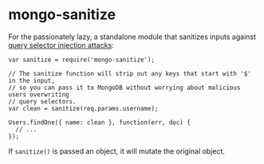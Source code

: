 mongo-sanitize
==============

For the passionately lazy, a standalone module that sanitizes inputs against [query selector injection attacks](https://web.archive.org/web/20220301171109/https://blog.websecurify.com/2014/08/hacking-nodejs-and-mongodb.html):

```
var sanitize = require('mongo-sanitize');

// The sanitize function will strip out any keys that start with '$' in the input,
// so you can pass it to MongoDB without worrying about malicious users overwriting
// query selectors.
var clean = sanitize(req.params.username);

Users.findOne({ name: clean }, function(err, doc) {
  // ...
});
```

If `sanitize()` is passed an object, it will mutate the original object.
